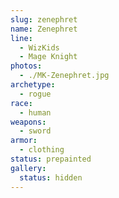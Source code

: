 ```yaml
---
slug: zenephret
name: Zenephret
line:
  - WizKids
  - Mage Knight
photos:
  - ./MK-Zenephret.jpg
archetype:
  - rogue
race:
  - human
weapons:
  - sword
armor:
  - clothing
status: prepainted
gallery:
  status: hidden
---
```

